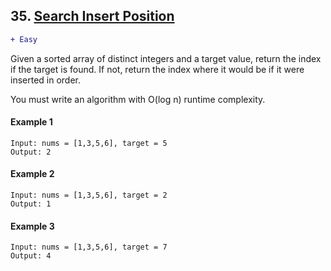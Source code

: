 ## 35. <a href="https://leetcode.com/problems/search-insert-position/description/?envType=study-plan&id=algorithm-i" target="_blank">Search Insert Position</a>
```diff
+ Easy
```

Given a sorted array of distinct integers and a target value, return the index if the target is found. If not, return the index where it would be if it were inserted in order.

You must write an algorithm with O(log n) runtime complexity.

#### Example 1
```
Input: nums = [1,3,5,6], target = 5
Output: 2
```

#### Example 2
```
Input: nums = [1,3,5,6], target = 2
Output: 1
```

#### Example 3
```
Input: nums = [1,3,5,6], target = 7
Output: 4
````

